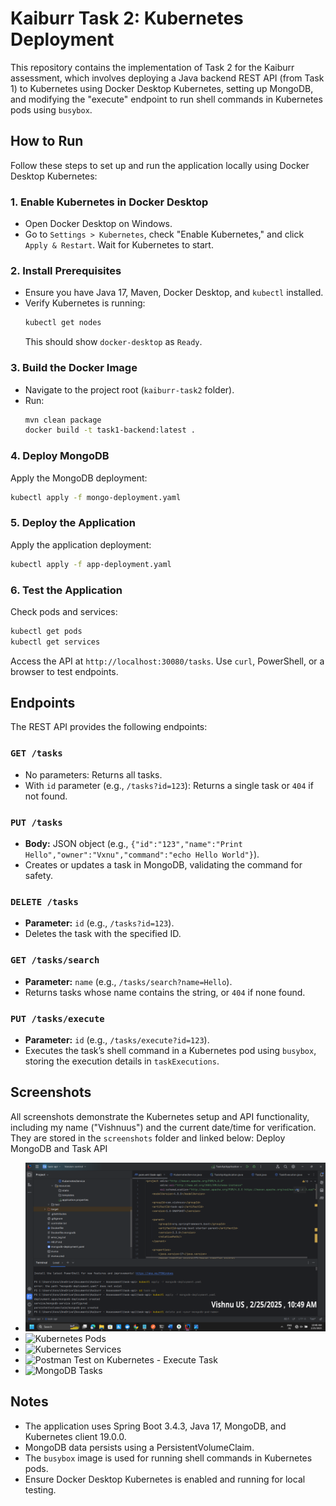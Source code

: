 # Kaiburr Task 2: Kubernetes Deployment

This repository contains the implementation of Task 2 for the Kaiburr assessment, which involves deploying a Java backend REST API (from Task 1) to Kubernetes using Docker Desktop Kubernetes, setting up MongoDB, and modifying the "execute" endpoint to run shell commands in Kubernetes pods using `busybox`.

## How to Run

Follow these steps to set up and run the application locally using Docker Desktop Kubernetes:

### 1. Enable Kubernetes in Docker Desktop
- Open Docker Desktop on Windows.
- Go to `Settings > Kubernetes`, check "Enable Kubernetes," and click `Apply & Restart`. Wait for Kubernetes to start.

### 2. Install Prerequisites
- Ensure you have Java 17, Maven, Docker Desktop, and `kubectl` installed.
- Verify Kubernetes is running:
  ```bash
  kubectl get nodes
  ```
  This should show `docker-desktop` as `Ready`.

### 3. Build the Docker Image
- Navigate to the project root (`kaiburr-task2` folder).
- Run:
  ```bash
  mvn clean package
  docker build -t task1-backend:latest .
  ```

### 4. Deploy MongoDB
Apply the MongoDB deployment:
```bash
kubectl apply -f mongo-deployment.yaml
```

### 5. Deploy the Application
Apply the application deployment:
```bash
kubectl apply -f app-deployment.yaml
```

### 6. Test the Application
Check pods and services:
```bash
kubectl get pods
kubectl get services
```
Access the API at `http://localhost:30080/tasks`. Use `curl`, PowerShell, or a browser to test endpoints.

## Endpoints
The REST API provides the following endpoints:

### `GET /tasks`
- No parameters: Returns all tasks.
- With `id` parameter (e.g., `/tasks?id=123`): Returns a single task or `404` if not found.

### `PUT /tasks`
- **Body:** JSON object (e.g., `{"id":"123","name":"Print Hello","owner":"Vxnu","command":"echo Hello World"}`).
- Creates or updates a task in MongoDB, validating the command for safety.

### `DELETE /tasks`
- **Parameter:** `id` (e.g., `/tasks?id=123`).
- Deletes the task with the specified ID.

### `GET /tasks/search`
- **Parameter:** `name` (e.g., `/tasks/search?name=Hello`).
- Returns tasks whose name contains the string, or `404` if none found.

### `PUT /tasks/execute`
- **Parameter:** `id` (e.g., `/tasks/execute?id=123`).
- Executes the task’s shell command in a Kubernetes pod using `busybox`, storing the execution details in `taskExecutions`.

## Screenshots
All screenshots demonstrate the Kubernetes setup and API functionality, including my name ("Vishnuus") and the current date/time for verification. They are stored in the `screenshots` folder and linked below:
Deploy MongoDB and Task API
- ![alt text](<screenshots/mongo_db_deployement.png>)
- ![Kubernetes Pods](screenshots/kubectl-pods.png)
- ![Kubernetes Services](screenshots/kubectl-services.png)
- ![Postman Test on Kubernetes - Execute Task](screenshots/postman-k8s-execute.png)
- ![MongoDB Tasks](screenshots/tasks-k8s.png)

## Notes
- The application uses Spring Boot 3.4.3, Java 17, MongoDB, and Kubernetes client 19.0.0.
- MongoDB data persists using a PersistentVolumeClaim.
- The `busybox` image is used for running shell commands in Kubernetes pods.
- Ensure Docker Desktop Kubernetes is enabled and running for local testing.



